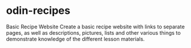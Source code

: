 # odin-recipes
Basic Recipe Website
Create a basic recipe website with links to separate pages, as well as descriptions, pictures, 
lists and other various things to demonstrate knowledge of the different lesson materials.